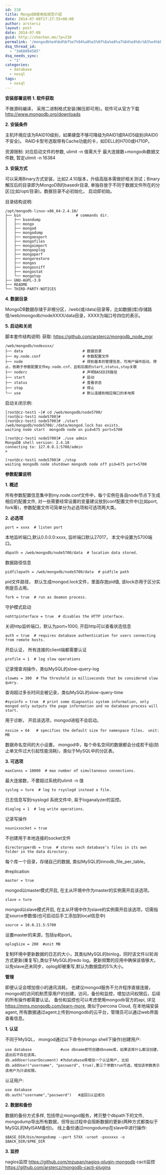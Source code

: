 ```yaml
---
id: 210
title: MongoDB使用及规范介绍
date: 2014-07-08T17:27:55+08:00
author: arstercz
layout: post
date: 2014-07-08
guid: http://zhechen.me/?p=210
permalink: '/mongodb%e4%bd%bf%e7%94%a8%e5%8f%8a%e8%a7%84%e8%8c%83%e4%bb%8b%e7%bb%8d/'
dsq_thread_id:
  - "3468894585"
dsq_needs_sync:
  - "1"
categories:
  - database
  - nosql
tags:
  - nosql
---
```

<strong>安装部署说明</strong>
<strong>1. 软件获取</strong>

不做源码编译， 采用二进制格式安装(解压即可用)。软件可从官方下载 <a href="http://www.mongodb.org/downloads">http://www.mongodb.org/downloads</a> 

<strong>2. 安装条件</strong>

主机环境应该为RAID10级别，如果硬盘不够可降级为RAID1或RAID5级别(RAID0不安全)。
RAID卡型号选取带有Cache功能的卡，如DELL的H700或H710P。

资源限制: 对应启动文件的参数, ulimit -n 值需大于 最大连接数+mongodb数据文件数, 暂定ulimit -n 16384

<strong>3. 安装方式</strong>
<!--more-->


可以采用Binary方式安装，比如2.4.10版本，升级高版本需做好相关测试；Binary解压后的目录即为MongoDB的basedir目录, 单独存放于不同于数据文件所在的分区(比如/opt/目录)。数据目录不必初始化， 启动即初始。

目录结构说明:
```
/opt/mongodb-linux-x86_64-2.4.10/
├── bin                         # commands dir.
│   ├── bsondump
│   ├── mongo
│   ├── mongod
│   ├── mongodump
│   ├── mongoexport
│   ├── mongofiles
│   ├── mongoimport
│   ├── mongooplog
│   ├── mongoperf
│   ├── mongorestore
│   ├── mongos
│   ├── mongosniff
│   ├── mongostat
│   └── mongotop
├── GNU-AGPL-3.0
├── README
└── THIRD-PARTY-NOTICES
```

<strong>4. 数据目录</strong>

MongoDB数据存储于非根分区，/web(或/data)目录等，比如数据(库)存储路径/web/mongodb/nodeXXXX/data目录，XXXX为端口号四位的表示。

<strong>5. 启动和关闭</strong>

脚本套件结构说明:
获取: <a href="https://github.com/arstercz/mongodb_node_mgr">https://github.com/arstercz/mongodb_node_mgr</a>
```
/web/mongodb/nodexxxx/
├── data                           # 数据目录
├── my.node.conf                   # 参数配置文件
├── node                           # 得到基本的管理信息，可用户操作启动、停止，依赖于参数配置文件my.node.cnf，且和后面的start,status,stop关联
├── noderc                         # 声明BASEDIR路径
├── start                          # 启动
├── status                         # 查看状态
├── stop                           # 停止
└── use                            # 默认连接到相应端口的本地库
```

启动关闭示例: 
```
[root@cz-test1 ~]# cd /web/mongodb/node5700/
[root@cz-test1 node5700]# 
[root@cz-test1 node5700]# ./start
/web/mongodb/node5700/./data/mongod.lock has exists.
waiting node start  mongodb node on pid=675 port=5700   

[root@cz-test1 node5700]# ./use admin
MongoDB shell version: 2.4.10
connecting to: 127.0.0.1:5700/admin
>

[root@cz-test1 node5700]# ./stop
waiting mongodb node shutdown mongodb node off pid=675 port=5700
```

<strong>参数配置说明</strong>

<strong>1. 概述</strong>

所有参数配置信息集中到my.node.conf文件中，每个实例在各自node节点下生成相应的配置文件, 对一些需要经常设置的变量建议放到conf配置文件中(比如port, fork等)，参数配置文件可简单分为必选项和可选项两大类。

<strong>2. 必选项</strong>

```
port = xxxx  # listen port
```
 本地监听端口,默认0.0.0.0:xxxx, 监听端口默认27017， 本文中设置为5700端口。
```
dbpath = /web/mongodb/node5700/data  # location data stored.
```
数据路径信息
```
pidfilepath = /web/mongodb/node5700/data  # pidfile path
```
pid文件路径， 默认生成mongod.lock文件，里面存放pid值, 该lock亦用于区分实例是否占用。
```
fork = true  # run as deamon process.
```
守护模式启动
```
nohttpinterface = true  # disables the HTTP interface.
```
关闭http监听端口，默认为port+1000, 开启http可以查看状态信息
```
auth = true  # requires database authentication for users connecting from remote hosts.
```
开启认证， 所有连接的client端都需要认证
```
profile = 1  # log slow operations
```
记录慢查询操作，类似MySQL的slow-query-log
```
slowms = 300  # The threshold in milliseconds that be considered slow query.
```
查询超过多长时间会被记录，类似MySQL的slow-query-time
```
#sysinfo = true  # print some diagnostic system information, only mongod only outputs the page information and no database process will start.
```
用于诊断， 开启该选项，mongod进程不会启动。
```
nssize = 64   # specifies the default size for namespace files， unit: MB
```
数据命名空间的大小设置， mongod中，每个命名空间的数据都会分成若干组(防止单文件过大引起性能消耗)，类似于MySQL中的分区表。

<strong>3. 可选项</strong>

```
maxConns = 10000  # max number of simultaneous connections.
```
最大连接数，不要超过系统的ulimit -n 值
```
syslog = ture  # log to rsyslogd instead a file.
```
日志信息写到rsyslogd 系统文件中, 易于loganalyzer的监控。
```
diaglog = 1  # log write operations.
```
记录写操作
```
nounixsocket = true
```
不创建用于本地连接的socket文件
```
directoryperdb = true  # stores each database’s files in its own folder in the data directory.
```
每个库一个目录，存储自己的数据, 类似MySQL的innodb_file_per_table。

#replication
```
master = true         
``` 
mongod以master模式开启, 在主从环境中作为master的实例需开启该选项。
```
slave = ture
```
mongod以slave模式开启, 在主从环境中作为slave的实例需开启该选项，切需指定source参数值(也可启动后手工添加到local信息中)
```
source = 10.0.21.5:5700
```
设置master的来源，包括ip和port。
```
oplogSize = 200  #unit MB
```
复制环境中更新数据的日志的大小，其类似MySQL的binlog，同时该文件以轮询方式更新(重复写),类似于MySQL的redo log。更新频繁的应用中确保该值够大，以免slave还未同步，oplog却被重写,默认为数据盘的5%大小。

<strong>管理</strong>

即便认证会增加很小的通讯消耗， 也建议mongod服务不允许程序直接连接， mongod的访问机制贯穿用户的创建，访问，备份和监控，增加访问权限后，后续的所有操作都需要认证。
备份和监控也可以考虑使用mongodb官方的api, 详见 <a href="https://mms.mongodb.com/learn-more">https://mms.mongodb.com/learn-more</a>, 类似于percona Cloud, 在本地端安装agent, 所有数据通过agent上传到mongodb的云平台，管理员可以通过web界面查看信息。

<strong>1. 认证</strong>

不同于MySQL， mongod通过以下命令(mongo shell下操作)创建用户:
```
use database             #use dbname即可创建dbname库，如果该库什么都没创建，退出后不存在该库。
db.addUser(userDocument) #为database库增加一个认证用户, 比如 db.addUser("username", "password", true),第三个参数true可选，增加该参数表示该用户为只读权限。
```

认证用户:
```
use database
db.auth("username","password")   #返回1认证成功
```

<strong>2. 数据和备份</strong>

数据的备份方式多样, 包括停止mongod服务，拷贝整个dbpath下的文件, mongodump导出所有数据，但导出过程中会阻断数据的更新(两种方式都类似于MySQL的MyISAM备份)。
线上备份通过mongodump在slave中进行操作:

```
$BASE_DIR/bin/mongodump --port 57XX -uroot -pxxxxxx -o $BACK_DIR/$PRE_DIR
```

<strong>3. 监控</strong>

nagios监控 <a href="https://github.com/mzupan/nagios-plugin-mongodb">https://github.com/mzupan/nagios-plugin-mongodb</a>
cacti监控  <a href="https://github.com/arstercz/mongodb-cacti-plugins">https://github.com/arstercz/mongodb-cacti-plugins</a>